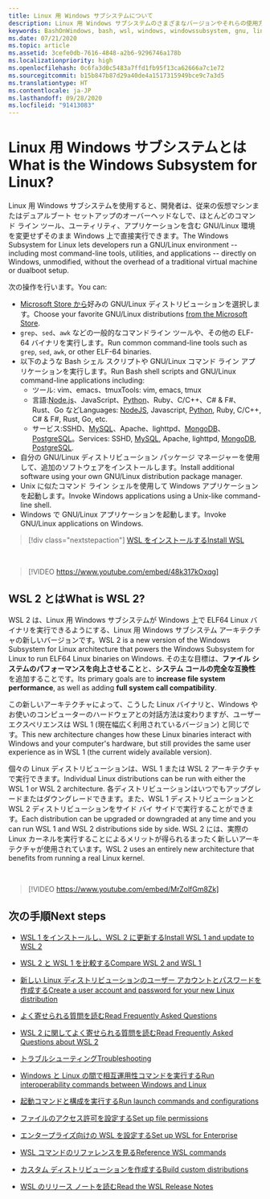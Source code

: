 ```yaml
---
title: Linux 用 Windows サブシステムについて
description: Linux 用 Windows サブシステムのさまざまなバージョンやそれらの使用方法などについて説明します。
keywords: BashOnWindows, bash, wsl, windows, windowssubsystem, gnu, linux
ms.date: 07/21/2020
ms.topic: article
ms.assetid: 3cefe0db-7616-4848-a2b6-9296746a178b
ms.localizationpriority: high
ms.openlocfilehash: 0c6fa3d0c5483a7ffd1fb95f13ca62666a7c1e72
ms.sourcegitcommit: b15b847b87d29a40de4a1517315949bce9c7a3d5
ms.translationtype: HT
ms.contentlocale: ja-JP
ms.lasthandoff: 09/28/2020
ms.locfileid: "91413083"
---
```

# <a name="what-is-the-windows-subsystem-for-linux"></a><span data-ttu-id="6fcb4-104">Linux 用 Windows サブシステムとは</span><span class="sxs-lookup"><span data-stu-id="6fcb4-104">What is the Windows Subsystem for Linux?</span></span>

<span data-ttu-id="6fcb4-105">Linux 用 Windows サブシステムを使用すると、開発者は、従来の仮想マシンまたはデュアルブート セットアップのオーバーヘッドなしで、ほとんどのコマンド ライン ツール、ユーティリティ、アプリケーションを含む GNU/Linux 環境を変更せずそのまま Windows 上で直接実行できます。</span><span class="sxs-lookup"><span data-stu-id="6fcb4-105">The Windows Subsystem for Linux lets developers run a GNU/Linux environment -- including most command-line tools, utilities, and applications -- directly on Windows, unmodified, without the overhead of a traditional virtual machine or dualboot setup.</span></span>

<span data-ttu-id="6fcb4-106">次の操作を行います。</span><span class="sxs-lookup"><span data-stu-id="6fcb4-106">You can:</span></span>

* <span data-ttu-id="6fcb4-107">[Microsoft Store から](https://aka.ms/wslstore)好みの GNU/Linux ディストリビューションを選択します。</span><span class="sxs-lookup"><span data-stu-id="6fcb4-107">Choose your favorite GNU/Linux distributions [from the Microsoft Store](https://aka.ms/wslstore).</span></span>
* <span data-ttu-id="6fcb4-108">`grep`、`sed`、`awk` などの一般的なコマンドライン ツールや、その他の ELF-64 バイナリを実行します。</span><span class="sxs-lookup"><span data-stu-id="6fcb4-108">Run common command-line tools such as `grep`, `sed`, `awk`, or other ELF-64 binaries.</span></span>
* <span data-ttu-id="6fcb4-109">以下のような Bash シェル スクリプトや GNU/Linux コマンド ライン アプリケーションを実行します。</span><span class="sxs-lookup"><span data-stu-id="6fcb4-109">Run Bash shell scripts and GNU/Linux command-line applications including:</span></span>  
    * <span data-ttu-id="6fcb4-110">ツール: vim、emacs、tmux</span><span class="sxs-lookup"><span data-stu-id="6fcb4-110">Tools: vim, emacs, tmux</span></span>
    * <span data-ttu-id="6fcb4-111">言語:[Node.js](/windows/nodejs/setup-on-wsl2)、JavaScript、[Python](/windows/python/web-frameworks)、Ruby、C/C++、C# & F#、Rust、Go など</span><span class="sxs-lookup"><span data-stu-id="6fcb4-111">Languages: [NodeJS](/windows/nodejs/setup-on-wsl2), Javascript, [Python](/windows/python/web-frameworks), Ruby, C/C++, C# & F#, Rust, Go, etc.</span></span>
    * <span data-ttu-id="6fcb4-112">サービス:SSHD、[MySQL](./tutorials/wsl-database.md)、Apache、lighttpd、[MongoDB](./tutorials/wsl-database.md)、[PostgreSQL](./tutorials/wsl-database.md)。</span><span class="sxs-lookup"><span data-stu-id="6fcb4-112">Services: SSHD, [MySQL](./tutorials/wsl-database.md), Apache, lighttpd, [MongoDB](./tutorials/wsl-database.md), [PostgreSQL](./tutorials/wsl-database.md).</span></span>
* <span data-ttu-id="6fcb4-113">自分の GNU/Linux ディストリビューション パッケージ マネージャーを使用して、追加のソフトウェアをインストールします。</span><span class="sxs-lookup"><span data-stu-id="6fcb4-113">Install additional software using your own GNU/Linux distribution package manager.</span></span>
* <span data-ttu-id="6fcb4-114">Unix に似たコマンド ライン シェルを使用して Windows アプリケーションを起動します。</span><span class="sxs-lookup"><span data-stu-id="6fcb4-114">Invoke Windows applications using a Unix-like command-line shell.</span></span>
* <span data-ttu-id="6fcb4-115">Windows で GNU/Linux アプリケーションを起動します。</span><span class="sxs-lookup"><span data-stu-id="6fcb4-115">Invoke GNU/Linux applications on Windows.</span></span>

> [!div class="nextstepaction"]
> [<span data-ttu-id="6fcb4-116">WSL をインストールする</span><span class="sxs-lookup"><span data-stu-id="6fcb4-116">Install WSL</span></span>](install-win10.md)

<br>

> [!VIDEO https://www.youtube.com/embed/48k317kOxqg]

## <a name="what-is-wsl-2"></a><span data-ttu-id="6fcb4-117">WSL 2 とは</span><span class="sxs-lookup"><span data-stu-id="6fcb4-117">What is WSL 2?</span></span>

<span data-ttu-id="6fcb4-118">WSL 2 は、Linux 用 Windows サブシステムが Windows 上で ELF64 Linux バイナリを実行できるようにする、Linux 用 Windows サブシステム アーキテクチャの新しいバージョンです。</span><span class="sxs-lookup"><span data-stu-id="6fcb4-118">WSL 2 is a new version of the Windows Subsystem for Linux architecture that powers the Windows Subsystem for Linux to run ELF64 Linux binaries on Windows.</span></span> <span data-ttu-id="6fcb4-119">その主な目標は、**ファイル システムのパフォーマンスを向上させること**と、**システム コールの完全な互換性**を追加することです。</span><span class="sxs-lookup"><span data-stu-id="6fcb4-119">Its primary goals are to **increase file system performance**, as well as adding **full system call compatibility**.</span></span>

<span data-ttu-id="6fcb4-120">この新しいアーキテクチャによって、こうした Linux バイナリと、Windows やお使いのコンピューターのハードウェアとの対話方法は変わりますが、ユーザー エクスペリエンスは WSL 1 (現在幅広く利用されているバージョン) と同じです。</span><span class="sxs-lookup"><span data-stu-id="6fcb4-120">This new architecture changes how these Linux binaries interact with Windows and your computer's hardware, but still provides the same user experience as in WSL 1 (the current widely available version).</span></span>

<span data-ttu-id="6fcb4-121">個々の Linux ディストリビューションは、WSL 1 または WSL 2 アーキテクチャで実行できます。</span><span class="sxs-lookup"><span data-stu-id="6fcb4-121">Individual Linux distributions can be run with either the WSL 1 or WSL 2 architecture.</span></span> <span data-ttu-id="6fcb4-122">各ディストリビューションはいつでもアップグレードまたはダウングレードできます。また、WSL 1 ディストリビューションと WSL 2 ディストリビューションをサイド バイ サイドで実行することができます。</span><span class="sxs-lookup"><span data-stu-id="6fcb4-122">Each distribution can be upgraded or downgraded at any time and you can run WSL 1 and WSL 2 distributions side by side.</span></span> <span data-ttu-id="6fcb4-123">WSL 2 には、実際の Linux カーネルを実行することによるメリットが得られるまったく新しいアーキテクチャが使用されています。</span><span class="sxs-lookup"><span data-stu-id="6fcb4-123">WSL 2 uses an entirely new architecture that benefits from running a real Linux kernel.</span></span>

<br>

> [!VIDEO https://www.youtube.com/embed/MrZolfGm8Zk]

## <a name="next-steps"></a><span data-ttu-id="6fcb4-124">次の手順</span><span class="sxs-lookup"><span data-stu-id="6fcb4-124">Next steps</span></span>

* [<span data-ttu-id="6fcb4-125">WSL 1 をインストールし、WSL 2 に更新する</span><span class="sxs-lookup"><span data-stu-id="6fcb4-125">Install WSL 1 and update to WSL 2</span></span>](./install-win10.md)

* [<span data-ttu-id="6fcb4-126">WSL 2 と WSL 1 を比較する</span><span class="sxs-lookup"><span data-stu-id="6fcb4-126">Compare WSL 2 and WSL 1</span></span>](./compare-versions.md)

* [<span data-ttu-id="6fcb4-127">新しい Linux ディストリビューションのユーザー アカウントとパスワードを作成する</span><span class="sxs-lookup"><span data-stu-id="6fcb4-127">Create a user account and password for your new Linux distribution</span></span>](./user-support.md)

* [<span data-ttu-id="6fcb4-128">よく寄せられる質問を読む</span><span class="sxs-lookup"><span data-stu-id="6fcb4-128">Read Frequently Asked Questions</span></span>](./faq.md)

* [<span data-ttu-id="6fcb4-129">WSL 2 に関してよく寄せられる質問を読む</span><span class="sxs-lookup"><span data-stu-id="6fcb4-129">Read Frequently Asked Questions about WSL 2</span></span>](./wsl2-faq.md)

* [<span data-ttu-id="6fcb4-130">トラブルシューティング</span><span class="sxs-lookup"><span data-stu-id="6fcb4-130">Troubleshooting</span></span>](./troubleshooting.md)

* [<span data-ttu-id="6fcb4-131">Windows と Linux の間で相互運用性コマンドを実行する</span><span class="sxs-lookup"><span data-stu-id="6fcb4-131">Run interoperability commands between Windows and Linux</span></span>](./interop.md)

* [<span data-ttu-id="6fcb4-132">起動コマンドと構成を実行する</span><span class="sxs-lookup"><span data-stu-id="6fcb4-132">Run launch commands and configurations</span></span>](./wsl-config.md)

* [<span data-ttu-id="6fcb4-133">ファイルのアクセス許可を設定する</span><span class="sxs-lookup"><span data-stu-id="6fcb4-133">Set up file permissions</span></span>](./file-permissions.md)

* [<span data-ttu-id="6fcb4-134">エンタープライズ向けの WSL を設定する</span><span class="sxs-lookup"><span data-stu-id="6fcb4-134">Set up WSL for Enterprise</span></span>](./enterprise.md)

* [<span data-ttu-id="6fcb4-135">WSL コマンドのリファレンスを見る</span><span class="sxs-lookup"><span data-stu-id="6fcb4-135">Reference WSL commands</span></span>](./reference.md)

* [<span data-ttu-id="6fcb4-136">カスタム ディストリビューションを作成する</span><span class="sxs-lookup"><span data-stu-id="6fcb4-136">Build custom distributions</span></span>](./build-custom-distro.md)

* [<span data-ttu-id="6fcb4-137">WSL のリリース ノートを読む</span><span class="sxs-lookup"><span data-stu-id="6fcb4-137">Read the WSL Release Notes</span></span>](./release-notes.md)